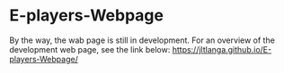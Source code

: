 # E-players-Webpage
By the way, the wab page is still in development. 
For an overview of the development web page, see the link below:
<https://jltlanga.github.io/E-players-Webpage/>